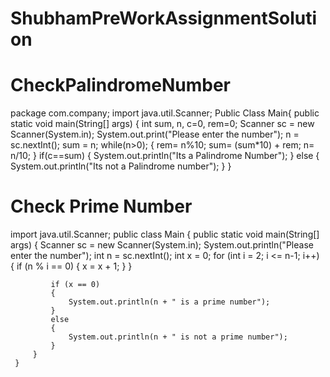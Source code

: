 # ShubhamPreWorkAssignmentSolution
# CheckPalindromeNumber



package com.company;
import java.util.Scanner;
Public Class Main{
 public static void main(String[] args) {
        int sum, n, c=0, rem=0;
  Scanner sc = new Scanner(System.in);
        System.out.print("Please enter the number");
        n = sc.nextInt();
        sum = n;
   while(n>0);
        {
         rem= n%10;
            sum= (sum*10) + rem;
            n= n/10;
        }
        if(c==sum)
        {
            System.out.println("Its a Palindrome Number");
        }
        else
                {
            System.out.println("Its not a Palindrome number");
        }
    }


# Check Prime Number 

import java.util.Scanner;
 public class Main {
         public static void main(String[] args) {
             Scanner sc = new Scanner(System.in);
             System.out.println("Please enter the number");
             int n = sc.nextInt();
             int x = 0;
             for (int i = 2; i <= n-1; i++) {
                 if (n % i == 0) {
                     x = x + 1;
                 }
             }

             if (x == 0)
             {
                 System.out.println(n + " is a prime number");
             }
             else
             {
                 System.out.println(n + " is not a prime number");
             }
         }
     }
